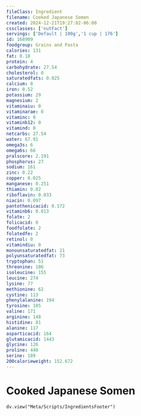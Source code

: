 ```yaml
---
fileClass: Ingredient
filename: Cooked Japanese Somen
created: 2024-12-21T19:27:02-06:00
cssclasses: ['nutFact']
servings: ['Default | 100g','1 cup | 176']
id: 168909
foodgroup: Grains and Pasta
calories: 131
fat: 0.18
protein: 4
carbohydrate: 27.54
cholesterol: 0
saturatedfats: 0.025
calcium: 8
iron: 0.52
potassium: 29
magnesium: 2
vitaminaiu: 0
vitaminarae: 0
vitaminc: 0
vitaminb12: 0
vitamind: 0
netcarbs: 27.54
water: 67.91
omega3s: 6
omega6s: 66
pralscore: 2.191
phosphorus: 27
sodium: 161
zinc: 0.22
copper: 0.025
manganese: 0.251
thiamin: 0.02
riboflavin: 0.033
niacin: 0.097
pantothenicacid: 0.172
vitaminb6: 0.013
folate: 2
folicacid: 0
foodfolate: 2
folatedfe: 2
retinol: 0
vitamindiu: 0
monounsaturatedfat: 21
polyunsaturatedfat: 73
tryptophan: 51
threonine: 106
isoleucine: 155
leucine: 274
lysine: 77
methionine: 62
cystine: 113
phenylalanine: 194
tyrosine: 105
valine: 171
arginine: 148
histidine: 81
alanine: 117
asparticacid: 164
glutamicacid: 1443
glycine: 126
proline: 440
serine: 189
200calorieweight: 152.672
---
```


# Cooked Japanese Somen

```dataviewjs
dv.view("Meta/Scripts/IngredientsFooter")
```